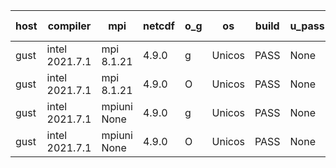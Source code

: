 

| host     | compiler                              | mpi                      | netcdf        | o_g        | os       | build       | u_pass          | u_fail          | s_pass            | s_fail            | e_pass             | e_fail             | nuopc_pass       | nuopc_fail       | artifacts link          |
|----------|---------------------------------------|--------------------------|---------------|------------|----------|-------------|-----------------|-----------------|-------------------|-------------------|--------------------|--------------------|------------------|------------------|-------------------------|
| gust | intel 2021.7.1 | mpi 8.1.21  | 4.9.0  | g | Unicos | PASS | None | None | None | None | None | None | None | None | <a href="https://github.com/esmf-org/esmf-test-artifacts/tree/45ea4be34ea309f7d28ff68f3bba2595c9d4701f/patch_8.4.1/intel/2021.7.1/g/mpi/8.1.21" target="_blank">45ea4be</a> | 
| gust | intel 2021.7.1 | mpi 8.1.21  | 4.9.0  | O | Unicos | PASS | None | None | None | None | None | None | None | None | <a href="https://github.com/esmf-org/esmf-test-artifacts/tree/9617e89854072ea71c233a76fb414684ac17b197/patch_8.4.1/intel/2021.7.1/O/mpi/8.1.21" target="_blank">9617e89</a> | 
| gust | intel 2021.7.1 | mpiuni None  | 4.9.0  | g | Unicos | PASS | None | None | None | None | None | None | None | None | <a href="https://github.com/esmf-org/esmf-test-artifacts/tree/b8451571e14a410c05a305414111f24ee87d1be9/patch_8.4.1/intel/2021.7.1/g/mpiuni/None" target="_blank">b845157</a> | 
| gust | intel 2021.7.1 | mpiuni None  | 4.9.0  | O | Unicos | PASS | None | None | None | None | None | None | None | None | <a href="https://github.com/esmf-org/esmf-test-artifacts/tree/458cc032c27b900c151e0e1b7da1f5cccd089f79/patch_8.4.1/intel/2021.7.1/O/mpiuni/None" target="_blank">458cc03</a> | 
